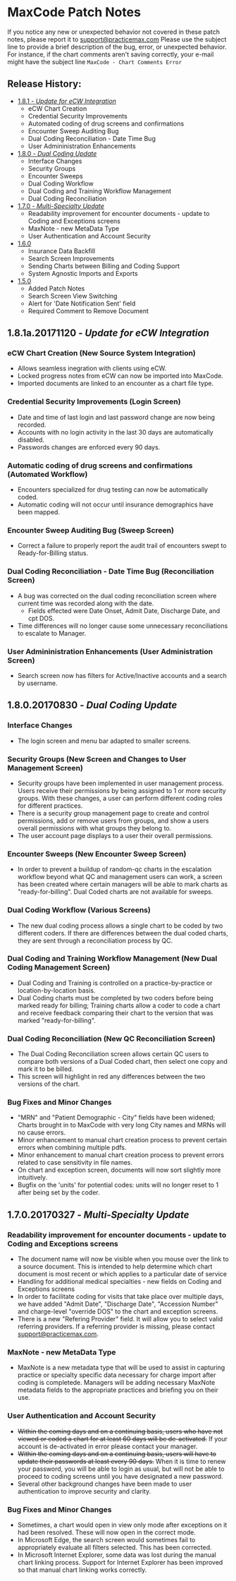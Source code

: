 # MaxCode Patch Notes
If you notice any new or unexpected behavior not covered in these patch notes, please report it to <support@practicemax.com>
Please use the subject line to provide a brief description of the bug, error, or unexpected behavior. For instance, if the chart comments aren't saving correctly, your e-mail might have the subject line ```MaxCode - Chart Comments Error```

## Release History:
- [1.8.1 - *Update for eCW Integration*](#181---update-for-ecw-integration)
    - eCW Chart Creation
    - Credential Security Improvements
    - Automated coding of drug screens and confirmations
    - Encounter Sweep Auditing Bug
    - Dual Coding Reconciliation - Date Time Bug
    - User Admininistration Enhancements
- [1.8.0 - *Dual Coding Update*](#180---dual-coding-update)
    - Interface Changes
    - Security Groups
    - Encounter Sweeps
    - Dual Coding Workflow
    - Dual Coding and Training Workflow Management
    - Dual Coding Reconciliation
- [1.7.0 - *Multi-Specialty Update*](#170---multi-specialty-update)
    - Readability improvement for encounter documents - update to Coding and Exceptions screens
    - MaxNote - new MetaData Type
    - User Authentication and Account Security
- [1.6.0](#160)
    - Insurance Data Backfill
    - Search Screen Improvements
    - Sending Charts between Billing and Coding Support
    - System Agnostic Imports and Exports
- [1.5.0](#150)
    - Added Patch Notes
    - Search Screen View Switching
    - Alert for 'Date Notification Sent' field
    - Required Comment to Remove Document

## 1.8.1a.20171120 - *Update for eCW Integration*
### eCW Chart Creation (New Source System Integration)
- Allows seamless inegration with clients using eCW.
- Locked progress notes from eCW can now be imported into MaxCode.
- Imported documents are linked to an encounter as a chart file type.
### Credential Security Improvements (Login Screen)
- Date and time of last login and last password change are now being recorded.
- Accounts with no login activity in the last 30 days are automatically disabled.
- Passwords changes are enforced every 90 days.
### Automatic coding of drug screens and confirmations (Automated Workflow)
- Encounters specialized for drug testing can now be automatically coded.
- Automatic coding will not occur until insurance demographics have been mapped.
### Encounter Sweep Auditing Bug (Sweep Screen)
- Correct a failure to properly report the audit trail of encounters swept to Ready-for-Billing status.
### Dual Coding Reconciliation - Date Time Bug (Reconciliation Screen)
- A bug was corrected on the dual coding reconciliation screen where current time was recorded along with the date.
    - Fields effected were Date Onset, Admit Date, Discharge Date, and cpt DOS.
- Time differences will no longer cause some unnecessary reconciliations to escalate to Manager.
### User Admininistration Enhancements (User Administration Screen)
- Search screen now has filters for Active/Inactive accounts and a search by username.

## 1.8.0.20170830 - *Dual Coding Update*
### Interface Changes
- The login screen and menu bar adapted to smaller screens.
### Security Groups (New Screen and Changes to User Management Screen)
- Security groups have been implemented in user management process. Users receive their permissions by being assigned to 1 or more security groups. With these changes, a user can perform different coding roles for different practices.
- There is a security group management page to create and control permissions, add or remove users from groups, and show a users overall permissions with what groups they belong to.
- The user account page displays to a user their overall permissions.
### Encounter Sweeps (New Encounter Sweep Screen)
- In order to prevent a buildup of random-qc charts in the escalation workflow beyond what QC and management users can work, a screen has been created where certain managers will be able to mark charts as "ready-for-billing". Dual Coded charts are not available for sweeps.
### Dual Coding Workflow (Various Screens)
- The new dual coding process allows a single chart to be coded by two different coders. If there are differences between the dual coded charts, they are sent through a reconciliation process by QC.
### Dual Coding and Training Workflow Management (New Dual Coding Management Screen)
- Dual Coding and Training is controlled on a practice-by-practice or location-by-location basis.
- Dual Coding charts must be completed by two coders before being marked ready for billing; Training charts allow a coder to code a chart and receive feedback comparing their chart to the version that was marked "ready-for-billing".
### Dual Coding Reconciliation (New QC Reconciliation Screen)
- The Dual Coding Reconciliation screen allows certain QC users to compare both versions of a Dual Coded chart, then select one copy and mark it to be billed.
- This screen will highlight in red any differences between the two versions of the chart.
### Bug Fixes and Minor Changes
- "MRN" and "Patient Demographic - City" fields have been widened; Charts brought in to MaxCode with very long City names and MRNs will no cause errors.
- Minor enhancement to manual chart creation process to prevent certain errors when combining multiple pdfs.
- Minor enhancement to manual chart creation process to prevent errors related to case sensitivity in file names.
- On chart and exception screen, documents will now sort slightly more intuitively.
- Bugfix on the 'units' for potential codes: units will no longer reset to 1 after being set by the coder.

## 1.7.0.20170327 - *Multi-Specialty Update*
### Readability improvement for encounter documents - update to Coding and Exceptions screens
- The document name will now be visible when you mouse over the link to a source document. This is intended to help determine which chart document is most recent or which applies to a particular date of service
- Handling for additional medical specialties - new fields on Coding and Exceptions screens
- In order to facilitate coding for visits that take place over multiple days, we have added "Admit Date", "Discharge Date", "Accession Number" and charge-level "override DOS" to the chart and exception screens.
- There is a new "Refering Provider" field. It will allow you to select valid referring providers. If a referring provider is missing, please contact support@practicemax.com.
### MaxNote - new MetaData Type
- MaxNote is a new metadata type that will be used to assist in capturing practice or specialty specific data necessary for charge import after coding is completede. Managers will be adding necessary MaxNote metadata fields to the appropriate practices and briefing you on their use.
### User Authentication and Account Security
- ~~Within the coming days and on a continuing basis, users who have not viewed or coded a chart for at least 60 days will be de-activated.~~ If your account is de-activated in error please contact your manager.
- ~~Within the coming days and on a continuing basis, users will have to update their passwords at least every 90 days.~~ When it is time to renew your password, you will be able to login as usual, but will not be able to proceed to coding screens until you have designated a new password.
- Several other background changes have been made to user authentication to improve security and clarity.
### Bug Fixes and Minor Changes
- Sometimes, a chart would open in view only mode after exceptions on it had been resolved. These will now open in the correct mode.
- In Microsoft Edge, the search screen would sometimes fail to appropriately evaluate all filters selected. This has been corrected.
- In Microsoft Internet Explorer, some data was lost during the manual chart linking process. Support for Internet Explorer has been improved so that manual chart linking works correctly.